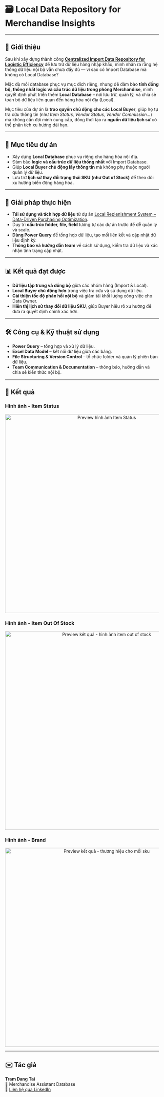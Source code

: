 # 🗃️ Local Data Repository for Merchandise Insights  

---

## 📘 Giới thiệu
Sau khi xây dựng thành công **[Centralized Import Data Repository for Logistic Efficiency](https://github.com/tramdangtai/import-data-repository)** để lưu trữ dữ liệu hàng nhập khẩu, mình nhận ra rằng hệ thống dữ liệu nội bộ vẫn chưa đầy đủ — vì sao có Import Database mà không có Local Database?  

Mặc dù mỗi database phục vụ mục đích riêng, nhưng để đảm bảo **tính đồng bộ, thống nhất logic và cấu trúc dữ liệu trong phòng Merchandise**, mình quyết định phát triển thêm **Local Database** – nơi lưu trữ, quản lý, và chia sẻ toàn bộ dữ liệu liên quan đến hàng hóa nội địa (Local).  

Mục tiêu của dự án là **trao quyền chủ động cho các Local Buyer**, giúp họ tự tra cứu thông tin (như *Item Status, Vendor Status, Vendor Commission…*) mà không cần đợi mình cung cấp, đồng thời tạo ra **nguồn dữ liệu lịch sử** có thể phân tích xu hướng dài hạn.  

---

## 🎯 Mục tiêu dự án
- Xây dựng **Local Database** phục vụ riêng cho hàng hóa nội địa.  
- Đảm bảo **logic và cấu trúc dữ liệu thống nhất** với Import Database.  
- Giúp **Local Buyer chủ động lấy thông tin** mà không phụ thuộc người quản lý dữ liệu.  
- Lưu trữ **lịch sử thay đổi trạng thái SKU (như Out of Stock)** để theo dõi xu hướng biến động hàng hóa.  

---

## 🧩 Giải pháp thực hiện
- **Tái sử dụng và tích hợp dữ liệu** từ dự án [Local Replenishment System – Data-Driven Purchasing Optimization](https://github.com/tramdangtai/local-replenishment-system).  
- Duy trì **cấu trúc folder, file, field** tương tự các dự án trước để dễ quản lý và scale.  
- **Dùng Power Query** để tổng hợp dữ liệu, tạo mối liên kết và cập nhật dữ liệu định kỳ.  
- **Thông báo và hướng dẫn team** về cách sử dụng, kiểm tra dữ liệu và xác nhận tình trạng cập nhật.  


---

## 📊 Kết quả đạt được
- **Dữ liệu tập trung và đồng bộ** giữa các nhóm hàng (Import & Local).  
- **Local Buyer chủ động hơn** trong việc tra cứu và sử dụng dữ liệu.  
- **Cải thiện tốc độ phản hồi nội bộ** và giảm tải khối lượng công việc cho Data Owner.  
- **Hiển thị lịch sử thay đổi dữ liệu SKU**, giúp Buyer hiểu rõ xu hướng để đưa ra quyết định chính xác hơn.  


---

## 🛠️ Công cụ & Kỹ thuật sử dụng
- **Power Query** – tổng hợp và xử lý dữ liệu.  
- **Excel Data Model** – kết nối dữ liệu giữa các bảng.  
- **File Structuring & Version Control** – tổ chức folder và quản lý phiên bản dữ liệu.  
- **Team Communication & Documentation** – thông báo, hướng dẫn và chia sẻ kiến thức nội bộ. 

---

## 📸 Kết quả
### Hình ảnh - Item Status
<p align="center">
  <img src="./Image/ItemStatus.PNG" alt="Preview hình ảnh Item Status" width="650">
</p>

### Hình ảnh - Item Out Of Stock
<p align="center">
  <img src="./Image/ItemOOS.PNG" alt="Preview kết quả - hình ảnh item out of stock" width="650">
</p>

### Hình ảnh - Brand
<p align="center">
  <img src="./Image/Brand.PNG" alt="Preview kết quả - thương hiệu cho mỗi sku" width="650">
</p>


---

## ✉️ Tác giả
**Tram Dang Tai**  
📍 Merchandise Assistant Database  
📧 [Liên hệ qua LinkedIn](https://www.linkedin.com/in/tramdangtai)
